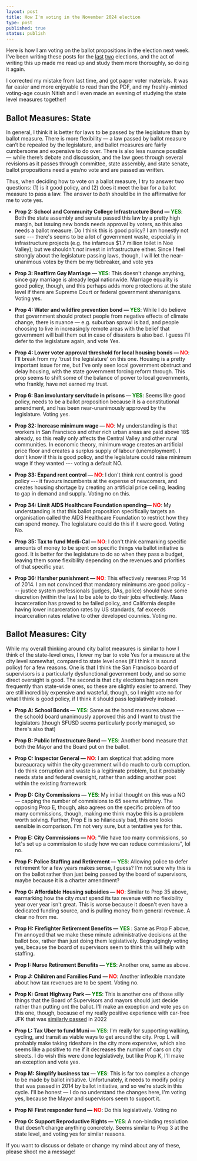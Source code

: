 ```yaml
---
layout: post
title: How I'm voting in the November 2024 election
type: post
published: true
status: publish
---
```

Here is how I am voting on the ballot propositions in the election next week.
I've been writing these posts for the [last](/blog/2022/10/10/nov-2022-election)
[two](/blog/2024/03/05/mar-2024-election) elections, and
the act of writing this up made me read up and study them more thoroughly, so
doing it again.

I corrected my mistake from last time, and got paper voter materials. It was far
easier and more enjoyable to read than the PDF, and my freshly-minted voting-age
cousin Nitish and I even made an evening of studying the state level measures
together!

## Ballot Measures: State
In general, I think it is better for laws to be passed by the legislature than
by ballot measure. There is more flexibility — a law passed by ballot measure
can’t be repealed by the legislature, and ballot measures are fairly cumbersome
and expensive to do over. There is also less nuance possible — while there’s
debate and discussion, and the law goes through several revisions as it passes
through committee, state assembly, and state senate, ballot propositions need a
yes/no vote and are passed as written.

Thus, when deciding how to vote on a ballot measure, I try to answer two
questions: (1) is it good policy, and (2) does it meet the bar for a ballot
measure to pass a law. The answer to *both* should be in the affirmative for me
to vote yes.

- **Prop 2: School and Community College Infrastructure Bond —
<span style="color:green;">YES</span>**:
Both the state assembly and senate passed this law by a pretty high margin, but
issuing new bonds needs approval by voters, so this also needs a ballot measure.
Do I think this is good policy? I am honestly not sure --- there's seems to be a
lot of government waste, especially in infrastructure projects (e.g. the
infamous $1.7 million toilet in Noe Valley); but we shouldn't _not_ invest in
infrastructure either. Since I feel strongly about the legislature passing laws,
though, I will let the near-unanimous votes by them be my tiebreaker, and vote
yes

- **Prop 3: Reaffirm Gay Marriage —
<span style="color:green;">YES</span>**:
This doesn't change anything, since gay marriage is already legal nationwide.
Marriage equality is good policy, though, and this perhaps adds more protections
at the state level if there are Supreme Court or federal government shenanigans.
Voting yes.

- **Prop 4: Water and wildfire prevention bond —
<span style="color:green;">YES</span>**: While I do believe that government
should protect people from negative effects of climate change, there is nuance —
e.g. suburban sprawl is bad, and people choosing to live in increasingly remote
areas with the belief that government will bail them out in case of disasters is
also bad. I guess I'll defer to the legislature again, and vote Yes.

- **Prop 4: Lower voter approval threshold for local housing bonds —
<span style="color:red;">NO</span>**: I'll break from my 'trust the
legislature' on this one. Housing is a pretty important issue for me, but I've
only seen local government obstruct and delay housing, with the state government
forcing reform through. This prop seems to shift some of the balance of power to
local governments, who frankly, have not earned my trust.

- **Prop 6: Ban involuntary servitude in prisons —
<span style="color:green;">YES</span>**: Seems like good policy, needs to be
a ballot proposition because it is a constitutional amendment, and has been
near-unanimously approved by the legislature. Voting yes.

- **Prop 32: Increase minimum wage —
<span style="color:red;">NO</span>**: My understanding is that workers in San
Francisco and other rich urban areas are paid above 18$ already, so this really
only affects the Central Valley and other rural communities. In economic theory,
minimum wage creates an artificial price floor and creates a surplus supply of
labour (unemployment). I don't know if this is good policy, and the legislature
could raise minimum wage if they wanted --- voting a default NO.

- **Prop 33: Expand rent control —
<span style="color:red;">NO</span>**: I don't think rent control is good policy
--- it favours incumbents at the expense of newcomers, and creates housing
shortage by creating an artificial price ceiling, leading to gap in demand and
supply. Voting no on this.

- **Prop 34: Limit AIDS Healthcare Foundation spending—
<span style="color:red;">NO</span>**: My understanding is that this ballot
proposition specifically targets an organisation called the AIDS Healthcare
Foundation to restrict how they can spend money. The legislature could do this
if it were good. Voting No.

- **Prop 35: Tax to fund Medi-Cal —
<span style="color:red;">NO</span>**: I don't think earmarking specific
amounts of money to be spent on specific things via ballot initiative is good.
It is better for the legislature to do so when they pass a budget, leaving them
some flexibility depending on the revenues and priorities of that specific year.

- **Prop 36: Harsher punishment —
<span style="color:red;">NO</span>**: This effectively reverses Prop 14 of 2014.
I am not convinced that mandatory minimums are good policy --- justice system
professionals (judges, DAs, police) should have some discretion (within the law)
to be able to do their jobs effectively. Mass incarceration has proved to be
failed policy, and California despite having lower incarceration rates by US
standards, faf exceeds incarceration rates relative to other developed counries.
Voting no.


## Ballot Measures: City
While my overall thinking around city ballot measures is similar to how I think
of the state-level ones, I lower my bar to vote Yes for a measure at the city
level somewhat, compared to state level ones (if I think it is sound policy) for
a few reasons. One is that I think the San Francisco board of supervisors is a
particularly dysfunctional government body, and so some direct oversight is
good. The second is that city elections happen more frequently than state-wide
ones, so these are slightly easier to amend. They are still incredibly expensive
and wasteful, though, so I might vote no for what I think is good policy, if I
think it should pass legislatively instead.

- **Prop A: School Bonds — <span style="color:green;">YES</span>**:
Same as the bond measures above --- the schoold board unanimously approved this
and I want to trust the legislators (though SFUSD seems particularly poorly
managed, so there's also that)

- **Prop B: Public Infrastructure Bond —
<span style="color:green;">YES</span>**:
Another bond measure that both the Mayor and the Board put on the ballot.

- **Prop C: Inspector General —
<span style="color:red;">NO</span>**: I am skeptical that adding more
bureaucracy within the city government will do much to curb corruption. I do
think corruption and waste is a legitimate problem, but it probably needs state
and federal oversight, rather than adding another post within the existing
framework

- **Prop D: City Commissions — <span style="color:green;">YES</span>**: My
initial thought on this was a NO — capping the number of commisions to 65 seems
arbitrary. The opposing Prop E, though, also agrees on the specific problem of
too many commissions, though, making me think maybe this is a problem worth
solving. Further, Prop E is so hilariously bad, this one looks sensible in
comparison. I'm not very sure, but a tentative yes for this.

- **Prop E: City Commissions — <span style="color:red;">NO</span>**:
"We have too many commissions, so let's set up a commission to study how we can
reduce commissions", lol no.

- **Prop F: Police Staffing and Retirement — <span style="color:green;">
YES</span>**: Allowing police to defer retirement for a few years makes sense, I
guess? I'm not sure why this is on the ballot rather than just being passed by
the board of supervisors, maybe because it is a charter amendment?

- **Prop G: Affordable Housing subsidies — <span style="color:red;">NO</span>**:
Similar to Prop 35 above, earmarking how the city _must_ spend its tax revenue
with no flexibility year over year isn't great. This is worse because it doesn't
even have a dedicated funding source, and is pulling money from general revenue.
A clear no from me.

- **Prop H: Firefighter Retirement Benefits — <span style="color:green;">YES
</span>**: Same as Prop F above, I'm annoyed that we make these minute
administrative decisions at the ballot box, rather than just doing them
legislatively. Begrudgingly voting yes, because the board of supervisors seem to
think this will help with staffing.

- **Prop I: Nurse Retirement Benefits — <span style="color:green;">YES</span>**:
Another one, same as above.

- **Prop J: Children and Families Fund — <span style="color:red;">NO</span>**:
Another inflexible mandate about how tax revenues are to be spent. Voting no.

- **Prop K: Great Highway Park — <span style="color:green;">YES</span>**: This
is another one of those silly things that the Board of Supervisors and mayors
should just decide rather than putting ont the ballot. I'll make an exception
and vote yes on this one, though, because of my really positive experience with
car-free JFK that was [similarly passed](/blog/2022/10/10/nov-2022-election) in
2022

- **Prop L: Tax Uber to fund Muni — <span style="color:green;">YES</span>**: I'm
really for supporting walking, cycling, and transit as viable ways to get around
the city. Prop L will probably make taking rideshare in the city more expensive,
which also seems like a positive to me if it decreases the number of cars on
city streets. I do wish this were done legislatively, but like Prop K, I'll make
an exception and vote yes.

- **Prop M: Simplify business tax — <span style="color:green;">YES</span>**:
This is far too complex a change to be made by ballot initiative. Unfortunately,
it needs to modify policy that was passed in 2014 by ballot initiative, and so
we're stuck in this cycle. I'll be honest — I do no understand the changes here,
I'm voting yes, because the Mayor and supervisors seem to support it.

- **Prop N: First responder fund — <span style="color:red;">NO</span>**: Do this
legislatively. Voting no

- **Prop O: Support Reproductive Rights — <span style="color:green;">
YES</span>**:
A non-binding resolution that doesn't change anything concretely. Seems similar
to Prop 3 at the state level, and voting yes for similar reasons.


If you want to discuss or debate or change my mind about any of these, please
shoot me a message!

